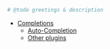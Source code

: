 ```php
# @todo greetings & description 
```


- [Completions](/Completions/Completions.md)
    - [Auto-Completion](/Completions/Completions.md#auto-completion)
    - [Other plugins](/Completions/Completions.md#other-plugins)